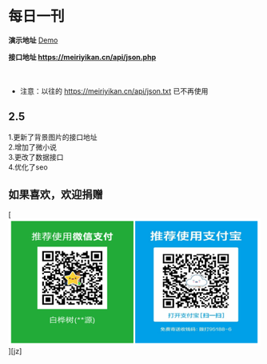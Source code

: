# 每日一刊

**演示地址** [Demo](http://meiriyikan.cn/)

**接口地址 https://meiriyikan.cn/api/json.php**
<br><br><br>
* 注意：以往的 https://meiriyikan.cn/api/json.txt 已不再使用

## 2.5<br>
1.更新了背景图片的接口地址<br>
2.增加了微小说<br>
3.更改了数据接口<br>
4.优化了seo<br>

## 如果喜欢，欢迎捐赠
[![](/images/jz.png "捐赠")][jz]
